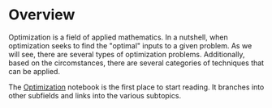 # Overview

Optimization is a field of applied mathematics. In a nutshell, when optimization seeks to find the "optimal" inputs to a given problem. As we will see, there are several types of optimization problems. Additionally, based on the circomstances, there are several categories of techniques that can be applied.

The [Optimization](Optimization.ipynb) notebook is the first place to start reading. It branches into other subfields and links into the various subtopics.

